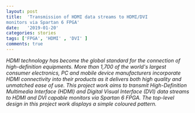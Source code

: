 ```yaml
---
layout: post
title:  'Transmission of HDMI data streams to HDMI/DVI
monitors via Spartan 6 FPGA'
date:   '2019-01-20'
categories: stories
tags: ['FPGA', 'HDMI' , 'DVI' ]
comments: true
---
```

*HDMI technology has become the global standard for the connection of high-definition equipments. 
More than 1,700 of the world's largest consumer electronics, PC and mobile device manufacturers incorporate 
HDMI connectivity into their products as it delivers both high quality and unmatched ease of use. 
This project work aims to transmit High-Definition Multimedia Interface (HDMI) and Digital Visual Interface (DVI) 
data streams to HDMI and DVI capable monitors via Spartan 6 FPGA. 
The top-level design in this project work displays a simple coloured pattern.*


